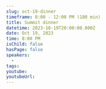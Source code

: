 ```yaml
---
slug: oct-19-dinner
timeframe: 8:00 - 12:00 PM (180 min)
title: Summit dinner
datetime: 2023-10-19T20:00:00.000Z
date: Oct 19, 2023
time: 8:00 PM
isChild: false
hasPage: false
speakers:
  -
tags:
youtube:
youtubeUrl:
---
```


